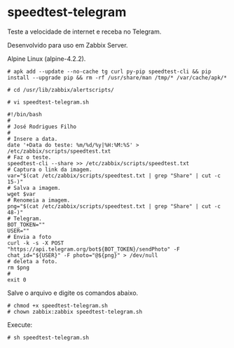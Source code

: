 # speedtest-telegram
Teste a velocidade de internet e receba no Telegram. 

Desenvolvido para uso em Zabbix Server.

Alpine Linux (alpine-4.2.2).

    # apk add --update --no-cache tg curl py-pip speedtest-cli && pip install --upgrade pip && rm -rf /usr/share/man /tmp/* /var/cache/apk/*

    # cd /usr/lib/zabbix/alertscripts/

    # vi speedtest-telegram.sh

    #!/bin/bash
    #
    # José Rodrigues Filho
    #
    # Insere a data.
    date '+Data do teste: %m/%d/%y|%H:%M:%S' > /etc/zabbix/scripts/speedtest.txt 
    # Faz o teste.
    speedtest-cli --share >> /etc/zabbix/scripts/speedtest.txt
    # Captura o link da imagem.
    var="$(cat /etc/zabbix/scripts/speedtest.txt | grep "Share" | cut -c 15-)"
    # Salva a imagem.
    wget $var
    # Renomeia a imagem.
    png="$(cat /etc/zabbix/scripts/speedtest.txt | grep "Share" | cut -c 48-)"
    # Telegram.
    BOT_TOKEN=""
    USER=""
    # Envia a foto
    curl -k -s -X POST "https://api.telegram.org/bot${BOT_TOKEN}/sendPhoto" -F chat_id="${USER}" -F photo="@${png}" > /dev/null
    # deleta a foto.
    rm $png
    #
    exit 0

Salve o arquivo e digite os comandos abaixo.

    # chmod +x speedtest-telegram.sh
    # chown zabbix:zabbix speedtest-telegram.sh

 Execute:

    # sh speedtest-telegram.sh

